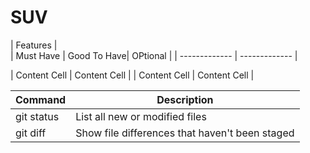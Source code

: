 # SUV

|    Features |                               
| Must Have | Good To Have|  OPtional  | 
| ------------- | ------------- |


| Content Cell  | Content Cell  |
| Content Cell  | Content Cell  |



| Command | Description |
| --- | --- |
| git status | List all new or modified files |
| git diff | Show file differences that haven't been staged |
